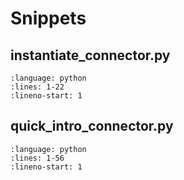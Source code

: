 # Snippets

## instantiate_connector.py

```{literalinclude} /examples/configuration/instantiate_connector.py
:language: python
:lines: 1-22
:lineno-start: 1
``` 


## quick_intro_connector.py
```{literalinclude} ./examples/mod_connector/intro_connector.py
:language: python
:lines: 1-56
:lineno-start: 1
``` 
